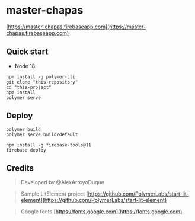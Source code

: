 # master-chapas

[https://master-chapas.firebaseapp.com](https://master-chapas.firebaseapp.com)

## Quick start

- Node 18

```
npm install -g polymer-cli
git clone "this-repository"
cd "this-project"
npm install
polymer serve
```

## Deploy

```
polymer build
polymer serve build/default
```

```
npm install -g firebase-tools@11
firebase deploy
```


## Credits
> Developed by @AlexArroyoDuque

> Sample LitElement project [https://github.com/PolymerLabs/start-lit-element](https://github.com/PolymerLabs/start-lit-element)

> Google fonts [https://fonts.google.com](https://fonts.google.com)

